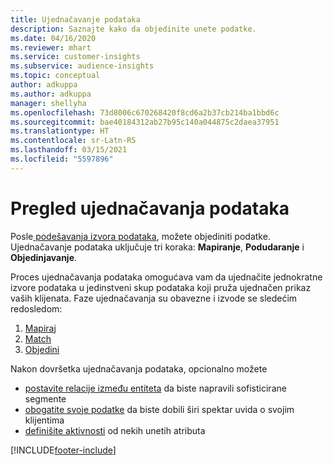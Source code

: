 ```yaml
---
title: Ujednačavanje podataka
description: Saznajte kako da objedinite unete podatke.
ms.date: 04/16/2020
ms.reviewer: mhart
ms.service: customer-insights
ms.subservice: audience-insights
ms.topic: conceptual
author: adkuppa
ms.author: adkuppa
manager: shellyha
ms.openlocfilehash: 73d8006c670268420f8cd6a2b37cb214ba1bbd6c
ms.sourcegitcommit: bae40184312ab27b95c140a044875c2daea37951
ms.translationtype: HT
ms.contentlocale: sr-Latn-RS
ms.lasthandoff: 03/15/2021
ms.locfileid: "5597896"
---
```

# <a name="data-unification-overview"></a>Pregled ujednačavanja podataka

Posle[ podešavanja izvora podataka](data-sources.md), možete objediniti podatke. Ujednačavanje podataka uključuje tri koraka: **Mapiranje**, **Podudaranje** i **Objedinjavanje**.

Proces ujednačavanja podataka omogućava vam da ujednačite jednokratne izvore podataka u jedinstveni skup podataka koji pruža ujednačen prikaz vaših klijenata. Faze ujednačavanja su obavezne i izvode se sledećim redosledom:

1. [Mapiraj](map-entities.md)
2. [Match](match-entities.md)
3. [Objedini](merge-entities.md)

Nakon dovršetka ujednačavanja podataka, opcionalno možete

- [postavite relacije između entiteta](relationships.md) da biste napravili sofisticirane segmente
- [obogatite svoje podatke](enrichment-hub.md) da biste dobili širi spektar uvida o svojim klijentima
- [definišite aktivnosti](activities.md) od nekih unetih atributa


[!INCLUDE[footer-include](../includes/footer-banner.md)]